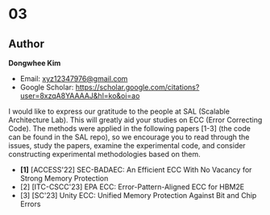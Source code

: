# 03

## Author

**Dongwhee Kim** 

- Email: xyz12347976@gmail.com
- Google Scholar: https://scholar.google.com/citations?user=8xzqA8YAAAAJ&hl=ko&oi=ao

I would like to express our gratitude to the people at SAL (Scalable Architecture Lab).
This will greatly aid your studies on ECC (Error Correcting Code).
The methods were applied in the following papers [1-3] (the code can be found in the SAL repo), so we encourage you to read through the issues, study the papers, examine the experimental code, and consider constructing experimental methodologies based on them.

- **[1]** [ACCESS'22] SEC-BADAEC: An Efficient ECC With No Vacancy for Strong Memory Protection
- [2] [ITC-CSCC'23] EPA ECC: Error-Pattern-Aligned ECC for HBM2E
- [3] [SC'23] Unity ECC: Unified Memory Protection Against Bit and Chip Errors
